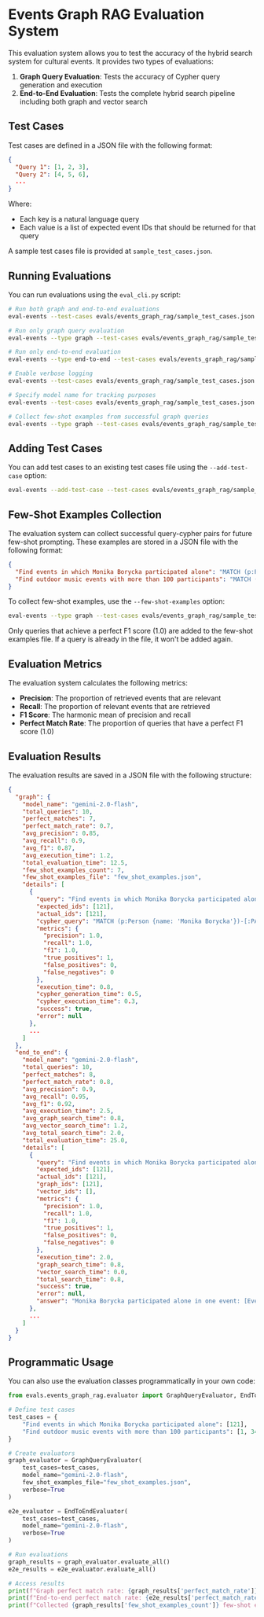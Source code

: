# Events Graph RAG Evaluation System

This evaluation system allows you to test the accuracy of the hybrid search system for cultural events. It provides two types of evaluations:

1. **Graph Query Evaluation**: Tests the accuracy of Cypher query generation and execution
2. **End-to-End Evaluation**: Tests the complete hybrid search pipeline including both graph and vector search

## Test Cases

Test cases are defined in a JSON file with the following format:

```json
{
  "Query 1": [1, 2, 3],
  "Query 2": [4, 5, 6],
  ...
}
```

Where:
- Each key is a natural language query
- Each value is a list of expected event IDs that should be returned for that query

A sample test cases file is provided at `sample_test_cases.json`.

## Running Evaluations

You can run evaluations using the `eval_cli.py` script:

```bash
# Run both graph and end-to-end evaluations
eval-events --test-cases evals/events_graph_rag/sample_test_cases.json --output results.json

# Run only graph query evaluation
eval-events --type graph --test-cases evals/events_graph_rag/sample_test_cases.json --output graph_results.json

# Run only end-to-end evaluation
eval-events --type end-to-end --test-cases evals/events_graph_rag/sample_test_cases.json --output e2e_results.json

# Enable verbose logging
eval-events --test-cases evals/events_graph_rag/sample_test_cases.json --verbose

# Specify model name for tracking purposes
eval-events --test-cases evals/events_graph_rag/sample_test_cases.json --model-name "gemini-2.0-flash"

# Collect few-shot examples from successful graph queries
eval-events --type graph --test-cases evals/events_graph_rag/sample_test_cases.json --few-shot-examples few_shot_examples.json
```

## Adding Test Cases

You can add test cases to an existing test cases file using the `--add-test-case` option:

```bash
eval-events --add-test-case --test-cases evals/events_graph_rag/sample_test_cases.json --query "Find events featuring jazz music" --expected-ids "7,15,32"
```

## Few-Shot Examples Collection

The evaluation system can collect successful query-cypher pairs for future few-shot prompting. These examples are stored in a JSON file with the following format:

```json
{
  "Find events in which Monika Borycka participated alone": "MATCH (p:Person {name: 'Monika Borycka'})-[:PARTICIPATED_IN]->(e:Event) WHERE NOT EXISTS((e)<-[:PARTICIPATED_IN]-(:Person)) OR COUNT((e)<-[:PARTICIPATED_IN]-(:Person)) = 1 RETURN e",
  "Find outdoor music events with more than 100 participants": "MATCH (e:Event)-[:BELONGS_TO]->(c:Category {name: 'Music'}), (e)-[:TAKES_PLACE_IN]->(l:Location {type: 'Outdoor'}) WHERE e.number_of_participants > 100 RETURN e"
}
```

To collect few-shot examples, use the `--few-shot-examples` option:

```bash
eval-events --type graph --test-cases evals/events_graph_rag/sample_test_cases.json --few-shot-examples few_shot_examples.json
```

Only queries that achieve a perfect F1 score (1.0) are added to the few-shot examples file. If a query is already in the file, it won't be added again.

## Evaluation Metrics

The evaluation system calculates the following metrics:

- **Precision**: The proportion of retrieved events that are relevant
- **Recall**: The proportion of relevant events that are retrieved
- **F1 Score**: The harmonic mean of precision and recall
- **Perfect Match Rate**: The proportion of queries that have a perfect F1 score (1.0)

## Evaluation Results

The evaluation results are saved in a JSON file with the following structure:

```json
{
  "graph": {
    "model_name": "gemini-2.0-flash",
    "total_queries": 10,
    "perfect_matches": 7,
    "perfect_match_rate": 0.7,
    "avg_precision": 0.85,
    "avg_recall": 0.9,
    "avg_f1": 0.87,
    "avg_execution_time": 1.2,
    "total_evaluation_time": 12.5,
    "few_shot_examples_count": 7,
    "few_shot_examples_file": "few_shot_examples.json",
    "details": [
      {
        "query": "Find events in which Monika Borycka participated alone",
        "expected_ids": [121],
        "actual_ids": [121],
        "cypher_query": "MATCH (p:Person {name: 'Monika Borycka'})-[:PARTICIPATED_IN]->(e:Event) WHERE NOT EXISTS((e)<-[:PARTICIPATED_IN]-(:Person)) OR COUNT((e)<-[:PARTICIPATED_IN]-(:Person)) = 1 RETURN e",
        "metrics": {
          "precision": 1.0,
          "recall": 1.0,
          "f1": 1.0,
          "true_positives": 1,
          "false_positives": 0,
          "false_negatives": 0
        },
        "execution_time": 0.8,
        "cypher_generation_time": 0.5,
        "cypher_execution_time": 0.3,
        "success": true,
        "error": null
      },
      ...
    ]
  },
  "end_to_end": {
    "model_name": "gemini-2.0-flash",
    "total_queries": 10,
    "perfect_matches": 8,
    "perfect_match_rate": 0.8,
    "avg_precision": 0.9,
    "avg_recall": 0.95,
    "avg_f1": 0.92,
    "avg_execution_time": 2.5,
    "avg_graph_search_time": 0.8,
    "avg_vector_search_time": 1.2,
    "avg_total_search_time": 2.0,
    "total_evaluation_time": 25.0,
    "details": [
      {
        "query": "Find events in which Monika Borycka participated alone",
        "expected_ids": [121],
        "actual_ids": [121],
        "graph_ids": [121],
        "vector_ids": [],
        "metrics": {
          "precision": 1.0,
          "recall": 1.0,
          "f1": 1.0,
          "true_positives": 1,
          "false_positives": 0,
          "false_negatives": 0
        },
        "execution_time": 2.0,
        "graph_search_time": 0.8,
        "vector_search_time": 0.0,
        "total_search_time": 0.8,
        "success": true,
        "error": null,
        "answer": "Monika Borycka participated alone in one event: [Event details...]"
      },
      ...
    ]
  }
}
```

## Programmatic Usage

You can also use the evaluation classes programmatically in your own code:

```python
from evals.events_graph_rag.evaluator import GraphQueryEvaluator, EndToEndEvaluator

# Define test cases
test_cases = {
    "Find events in which Monika Borycka participated alone": [121],
    "Find outdoor music events with more than 100 participants": [1, 34, 77]
}

# Create evaluators
graph_evaluator = GraphQueryEvaluator(
    test_cases=test_cases,
    model_name="gemini-2.0-flash",
    few_shot_examples_file="few_shot_examples.json",
    verbose=True
)

e2e_evaluator = EndToEndEvaluator(
    test_cases=test_cases,
    model_name="gemini-2.0-flash",
    verbose=True
)

# Run evaluations
graph_results = graph_evaluator.evaluate_all()
e2e_results = e2e_evaluator.evaluate_all()

# Access results
print(f"Graph perfect match rate: {graph_results['perfect_match_rate']}")
print(f"End-to-end perfect match rate: {e2e_results['perfect_match_rate']}")
print(f"Collected {graph_results['few_shot_examples_count']} few-shot examples") 